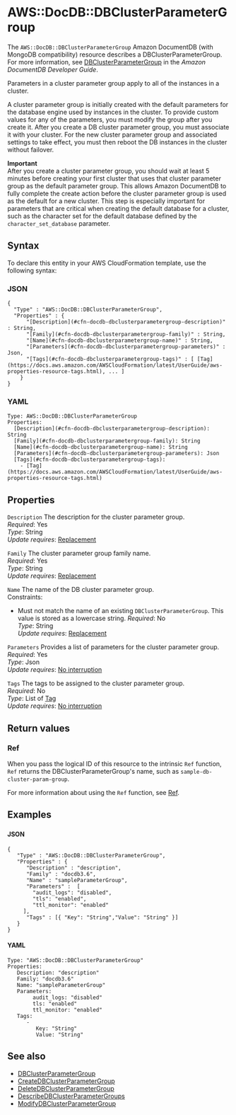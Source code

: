 # AWS::DocDB::DBClusterParameterGroup<a name="aws-resource-docdb-dbclusterparametergroup"></a>

The `AWS::DocDB::DBClusterParameterGroup` Amazon DocumentDB \(with MongoDB compatibility\) resource describes a DBClusterParameterGroup\. For more information, see [DBClusterParameterGroup](https://docs.aws.amazon.com/documentdb/latest/developerguide/API_DBClusterParameterGroup.html) in the _Amazon DocumentDB Developer Guide_\.

Parameters in a cluster parameter group apply to all of the instances in a cluster\.

A cluster parameter group is initially created with the default parameters for the database engine used by instances in the cluster\. To provide custom values for any of the parameters, you must modify the group after you create it\. After you create a DB cluster parameter group, you must associate it with your cluster\. For the new cluster parameter group and associated settings to take effect, you must then reboot the DB instances in the cluster without failover\.

**Important**  
After you create a cluster parameter group, you should wait at least 5 minutes before creating your first cluster that uses that cluster parameter group as the default parameter group\. This allows Amazon DocumentDB to fully complete the create action before the cluster parameter group is used as the default for a new cluster\. This step is especially important for parameters that are critical when creating the default database for a cluster, such as the character set for the default database defined by the `character_set_database` parameter\.

## Syntax<a name="aws-resource-docdb-dbclusterparametergroup-syntax"></a>

To declare this entity in your AWS CloudFormation template, use the following syntax:

### JSON<a name="aws-resource-docdb-dbclusterparametergroup-syntax.json"></a>

```
{
  "Type" : "AWS::DocDB::DBClusterParameterGroup",
  "Properties" : {
      "[Description](#cfn-docdb-dbclusterparametergroup-description)" : String,
      "[Family](#cfn-docdb-dbclusterparametergroup-family)" : String,
      "[Name](#cfn-docdb-dbclusterparametergroup-name)" : String,
      "[Parameters](#cfn-docdb-dbclusterparametergroup-parameters)" : Json,
      "[Tags](#cfn-docdb-dbclusterparametergroup-tags)" : [ [Tag](https://docs.aws.amazon.com/AWSCloudFormation/latest/UserGuide/aws-properties-resource-tags.html), ... ]
    }
}
```

### YAML<a name="aws-resource-docdb-dbclusterparametergroup-syntax.yaml"></a>

```
Type: AWS::DocDB::DBClusterParameterGroup
Properties:
  [Description](#cfn-docdb-dbclusterparametergroup-description): String
  [Family](#cfn-docdb-dbclusterparametergroup-family): String
  [Name](#cfn-docdb-dbclusterparametergroup-name): String
  [Parameters](#cfn-docdb-dbclusterparametergroup-parameters): Json
  [Tags](#cfn-docdb-dbclusterparametergroup-tags):
    - [Tag](https://docs.aws.amazon.com/AWSCloudFormation/latest/UserGuide/aws-properties-resource-tags.html)
```

## Properties<a name="aws-resource-docdb-dbclusterparametergroup-properties"></a>

`Description` <a name="cfn-docdb-dbclusterparametergroup-description"></a>
The description for the cluster parameter group\.  
_Required_: Yes  
_Type_: String  
_Update requires_: [Replacement](https://docs.aws.amazon.com/AWSCloudFormation/latest/UserGuide/using-cfn-updating-stacks-update-behaviors.html#update-replacement)

`Family` <a name="cfn-docdb-dbclusterparametergroup-family"></a>
The cluster parameter group family name\.  
_Required_: Yes  
_Type_: String  
_Update requires_: [Replacement](https://docs.aws.amazon.com/AWSCloudFormation/latest/UserGuide/using-cfn-updating-stacks-update-behaviors.html#update-replacement)

`Name` <a name="cfn-docdb-dbclusterparametergroup-name"></a>
The name of the DB cluster parameter group\.  
Constraints:

- Must not match the name of an existing `DBClusterParameterGroup`\.
  This value is stored as a lowercase string\.
  _Required_: No  
  _Type_: String  
  _Update requires_: [Replacement](https://docs.aws.amazon.com/AWSCloudFormation/latest/UserGuide/using-cfn-updating-stacks-update-behaviors.html#update-replacement)

`Parameters` <a name="cfn-docdb-dbclusterparametergroup-parameters"></a>
Provides a list of parameters for the cluster parameter group\.  
_Required_: Yes  
_Type_: Json  
_Update requires_: [No interruption](https://docs.aws.amazon.com/AWSCloudFormation/latest/UserGuide/using-cfn-updating-stacks-update-behaviors.html#update-no-interrupt)

`Tags` <a name="cfn-docdb-dbclusterparametergroup-tags"></a>
The tags to be assigned to the cluster parameter group\.  
_Required_: No  
_Type_: List of [Tag](https://docs.aws.amazon.com/AWSCloudFormation/latest/UserGuide/aws-properties-resource-tags.html)  
_Update requires_: [No interruption](https://docs.aws.amazon.com/AWSCloudFormation/latest/UserGuide/using-cfn-updating-stacks-update-behaviors.html#update-no-interrupt)

## Return values<a name="aws-resource-docdb-dbclusterparametergroup-return-values"></a>

### Ref<a name="aws-resource-docdb-dbclusterparametergroup-return-values-ref"></a>

When you pass the logical ID of this resource to the intrinsic `Ref` function, `Ref` returns the DBClusterParameterGroup's name, such as `sample-db-cluster-param-group`\.

For more information about using the `Ref` function, see [Ref](https://docs.aws.amazon.com/AWSCloudFormation/latest/UserGuide/intrinsic-function-reference-ref.html)\.

## Examples<a name="aws-resource-docdb-dbclusterparametergroup--examples"></a>

### <a name="aws-resource-docdb-dbclusterparametergroup--examples--"></a>

#### JSON<a name="aws-resource-docdb-dbclusterparametergroup--examples----json"></a>

```
{
   "Type" : "AWS::DocDB::DBClusterParameterGroup",
   "Properties" : {
      "Description" : "description",
      "Family" : "docdb3.6",
      "Name" : "sampleParameterGroup",
      "Parameters" :  [
        "audit_logs": "disabled",
        "tls": "enabled",
        "ttl_monitor": "enabled"
     ],
      "Tags" : [{ "Key": "String","Value": "String" }]
   }
}
```

#### YAML<a name="aws-resource-docdb-dbclusterparametergroup--examples----yaml"></a>

```
Type: "AWS::DocDB::DBClusterParameterGroup"
Properties:
   Description: "description"
   Family: "docdb3.6"
   Name: "sampleParameterGroup"
   Parameters:
        audit_logs: "disabled"
        tls: "enabled"
        ttl_monitor: "enabled"
   Tags:
      -
         Key: "String"
         Value: "String"
```

## See also<a name="aws-resource-docdb-dbclusterparametergroup--seealso"></a>

- [DBClusterParameterGroup](https://docs.aws.amazon.com/documentdb/latest/developerguide/API_DBClusterParameterGroup.html)
- [CreateDBClusterParameterGroup](https://docs.aws.amazon.com/documentdb/latest/developerguide/API_CreateDBClusterParameterGroup.html)
- [DeleteDBClusterParameterGroup](https://docs.aws.amazon.com/documentdb/latest/developerguide/API_DeleteDBClusterParameterGroup.html)
- [DescribeDBClusterParameterGroups](https://docs.aws.amazon.com/documentdb/latest/developerguide/API_DescribeDBClusterParameterGroups.html)
- [ModifyDBClusterParameterGroup](https://docs.aws.amazon.com/documentdb/latest/developerguide/API_ModifyDBClusterParameterGroup.html)
